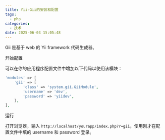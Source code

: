 ```yaml
---
title: Yii-Gii的安装和配置
tags:
  - php
categories:
  - 技术
date: 2025-06-03 15:05:48
---
```

Gii 是基于 web 的 Yii framework 代码生成器。

开始配置

可以在你的应用程序配置文件中增加以下代码以使用该模块：

```php
'modules' => [
    'gii' => [
        'class' => 'system.gii.GiiModule',
        'username' => 'dev',
        'password' => 'yiidev',
    ],
],
```

运行

打开浏览器，输入 `http://localhost/yourapp/index.php?r=gii`，使用刚才在配置文件中填的 username 和 password 登录。
